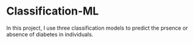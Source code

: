 # Classification-ML
In this project, I use three classification models to predict the prsence or absence of diabetes in individuals.
